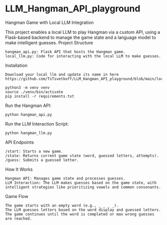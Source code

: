 # LLM_Hangman_API_playground

Hangman Game with Local LLM Integration

This project enables a local LLM to play Hangman via a custom API, using a Flask-based backend to manage the game state and a language model to make intelligent guesses.
Project Structure

    hangman_api.py: Flask API that hosts the Hangman game.
    local_llm.py: Code for interacting with the local LLM to make guesses.

Installation
````
Download your local llm and update its name in here https://github.com/TsTsvetkoff/LLM_Hangman_API_playground/blob/main/local_llm.py#L51
````

```
python3 -m venv venv
source ./venv/bin/activate
pip install -r requirements.txt
```
Run the Hangman API:
```
python hangman_api.py
```
Run the LLM Interaction Script:

    python hangman_llm.py

API Endpoints

    /start: Starts a new game.
    /state: Returns current game state (word, guessed letters, attempts).
    /guess: Submits a guessed letter.

How It Works

    Hangman API: Manages game state and processes guesses.
    LLM Interaction: The LLM makes guesses based on the game state, with intelligent strategies like prioritizing vowels and common consonants.

Game Flow

    The game starts with an empty word (e.g., _ _ _ _).
    The LLM guesses letters based on the word display and guessed letters.
    The game continues until the word is completed or max wrong guesses are reached.
